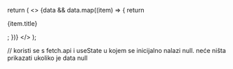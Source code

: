 return (
<>
{data &&
data.map((item) => {
return <p key={item.id}>{item.title}</p>;
})}
</>
);

// koristi se s fetch.api i useState u kojem se inicijalno nalazi null. neće ništa prikazati ukoliko je data null
